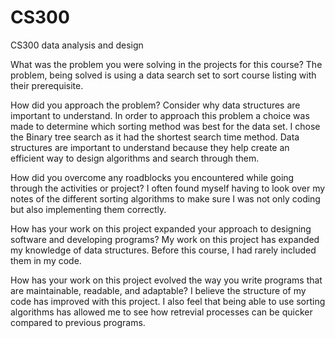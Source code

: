 # CS300
CS300 data analysis and design

What was the problem you were solving in the projects for this course?
  The problem, being solved is using a data search set to sort course listing with their prerequisite. 

How did you approach the problem? Consider why data structures are important to understand.
  In order to approach this problem a choice was made to determine which sorting method was best for the data set. I chose the Binary tree search as it had the shortest search time method. Data structures are important to understand because they help create an efficient way to design algorithms and search through them.

How did you overcome any roadblocks you encountered while going through the activities or project?
  I often found myself having to look over my notes of the different sorting algorithms to make sure I was not only coding but also implementing them correctly.

How has your work on this project expanded your approach to designing software and developing programs?
  My work on this project has expanded my knowledge of data structures. Before this course, I had rarely included them in my code. 

How has your work on this project evolved the way you write programs that are maintainable, readable, and adaptable?
  I believe the structure of my code has improved with this project. I also feel that being able to use sorting algorithms has allowed me to see how retrevial processes can be quicker compared to previous programs.
